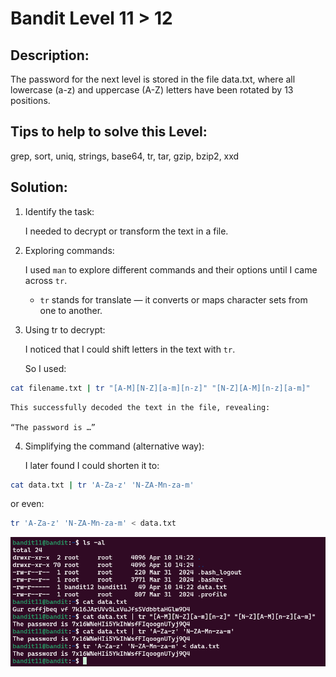 # Bandit Level 11 > 12 

## Description:
The password for the next level is stored in the file data.txt, where all lowercase (a-z) and uppercase (A-Z) letters have been rotated by 13 positions.

## Tips to help to solve this Level:
grep, sort, uniq, strings, base64, tr, tar, gzip, bzip2, xxd

## Solution:

1. Identify the task:

    I needed to decrypt or transform the text in a file.

2. Exploring commands:

    I used `man` to explore different commands and their options until I came across `tr`.

    - `tr` stands for translate — it converts or maps character sets from one to another.

3. Using tr to decrypt:

    I noticed that I could shift letters in the text with `tr`.
    
    So I used:

```bash
cat filename.txt | tr "[A-M][N-Z][a-m][n-z]" "[N-Z][A-M][n-z][a-m]"
```

    This successfully decoded the text in the file, revealing:

    “The password is …”

4. Simplifying the command (alternative way):

    I later found I could shorten it to:

```bash
cat data.txt | tr 'A-Za-z' 'N-ZA-Mn-za-m'
```
or even:

```bash
tr 'A-Za-z' 'N-ZA-Mn-za-m' < data.txt
```

![](images/bandit11to12.png)

